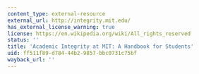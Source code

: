 ```yaml
---
content_type: external-resource
external_url: http://integrity.mit.edu/
has_external_license_warning: true
license: https://en.wikipedia.org/wiki/All_rights_reserved
status: ''
title: 'Academic Integrity at MIT: A Handbook for Students'
uid: ff511f89-d784-44b2-9857-bbc0731c75bf
wayback_url: ''
---
```


